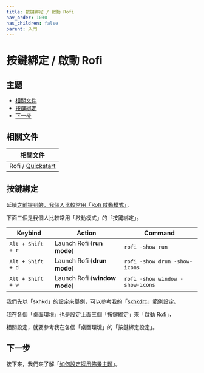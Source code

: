 ```yaml
---
title: 按鍵綁定 / 啟動 Rofi
nav_order: 1030
has_children: false
parent: 入門
---
```



# 按鍵綁定 / 啟動 Rofi




## 主題

* [相關文件](#相關文件)
* [按鍵綁定](#按鍵綁定)
* [下一步](#下一步)




## 相關文件

| 相關文件 |
| ------- |
| Rofi / [Quickstart](https://github.com/davatorium/rofi#quickstart) |




## 按鍵綁定

延續[之前提到的，我個人比較常用「Rofi 啟動模式」](https://samwhelp.github.io/note-about-rofi/read/start/launch-rofi.html)，

下面三個是我個人比較常用「啟動模式」的「按鍵綁定」。

| Keybind           | Action                        | Command                         |
| ----------------- | ----------------------------- | ------------------------------- |
| `Alt + Shift + r` | Launch Rofi (**run mode**)    | `rofi -show run`                |
| `Alt + Shift + d` | Launch Rofi (**drun mode**)   | `rofi -show drun -show-icons`   |
| `Alt + Shift + w` | Launch Rofi (**window mode**) | `rofi -show window -show-icons` |


我們先以「sxhkd」的設定來舉例，可以參考我的「[sxhkdrc](https://github.com/samwhelp/note-about-rofi/blob/gh-pages/_demo/quick-start/keybind/keybind-by-sxhkd/demo-001/sxhkdrc)」範例設定。

我在各個「桌面環境」也是設定上面三個「按鍵綁定」來「啟動 Rofi」，

相關設定，就要參考我在各個「桌面環境」的「按鍵綁定設定」。




## 下一步

接下來，我們來了解「[如何設定採用佈景主題](https://samwhelp.github.io/note-about-rofi/read/start/apply-theme.html)」。
